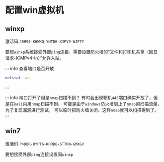# 配置win虚拟机

## winxp

激活码 `JBH94-K6WKQ-YHTD6-XJFV9-WJP7Y`

要想`winxp`系统接受外部`ping`连接，需要设置防火墙的“文件和打印机共享（回显请求-ICMPv4-In）”允许入站。

::: info 查看端口是否开放
```sh
netstat -an
```
:::

::: info 端口打开了但是`nmap`扫描不到？
有时会出现靶机`445`端口确实开放了，但是在`kali`内用`nmap`扫描不到，
可能是由于`windows`防火墙阻止了`nmap`的扫描流量，为了复现漏洞进行测试，
可以临时把防火墙关闭，这样`nmap`就可以扫描得到了。
:::

## win7

激活码 `P4DBR-8YPT6-KHRB8-6T7RW-GMXGV`

要想接受外部`ping`连接设置同`winxp`
